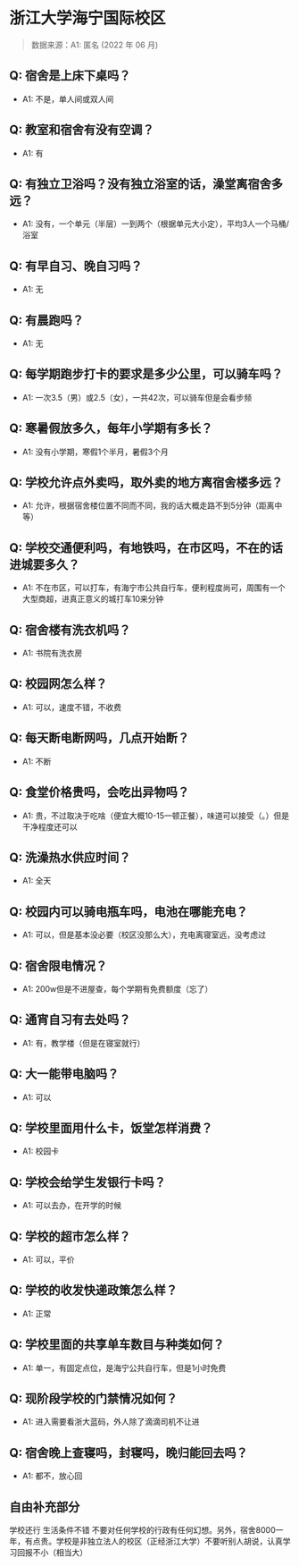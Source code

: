 # 浙江大学海宁国际校区

> 数据来源：A1: 匿名 (2022 年 06 月)

## Q: 宿舍是上床下桌吗？

- A1: 不是，单人间或双人间

## Q: 教室和宿舍有没有空调？

- A1: 有

## Q: 有独立卫浴吗？没有独立浴室的话，澡堂离宿舍多远？

- A1: 没有，一个单元（半层）一到两个（根据单元大小定），平均3人一个马桶/浴室

## Q: 有早自习、晚自习吗？

- A1: 无

## Q: 有晨跑吗？

- A1: 无

## Q: 每学期跑步打卡的要求是多少公里，可以骑车吗？

- A1: 一次3.5（男）或2.5（女），一共42次，可以骑车但是会看步频

## Q: 寒暑假放多久，每年小学期有多长？

- A1: 没有小学期，寒假1个半月，暑假3个月

## Q: 学校允许点外卖吗，取外卖的地方离宿舍楼多远？

- A1: 允许，根据宿舍楼位置不同而不同，我的话大概走路不到5分钟（距离中等）

## Q: 学校交通便利吗，有地铁吗，在市区吗，不在的话进城要多久？

- A1: 不在市区，可以打车，有海宁市公共自行车，便利程度尚可，周围有一个大型商超，进真正意义的城打车10来分钟

## Q: 宿舍楼有洗衣机吗？

- A1: 书院有洗衣房

## Q: 校园网怎么样？

- A1: 可以，速度不错，不收费

## Q: 每天断电断网吗，几点开始断？

- A1: 不断

## Q: 食堂价格贵吗，会吃出异物吗？

- A1: 贵，不过取决于吃啥（便宜大概10-15一顿正餐），味道可以接受（。）但是干净程度还可以

## Q: 洗澡热水供应时间？

- A1: 全天

## Q: 校园内可以骑电瓶车吗，电池在哪能充电？

- A1: 可以，但是基本没必要（校区没那么大），充电离寝室远，没考虑过

## Q: 宿舍限电情况？

- A1: 200w但是不进屋查，每个学期有免费额度（忘了）

## Q: 通宵自习有去处吗？

- A1: 有，教学楼（但是在寝室就行）

## Q: 大一能带电脑吗？

- A1: 可以

## Q: 学校里面用什么卡，饭堂怎样消费？

- A1: 校园卡

## Q: 学校会给学生发银行卡吗？

- A1: 可以去办，在开学的时候

## Q: 学校的超市怎么样？

- A1: 可以，平价

## Q: 学校的收发快递政策怎么样？

- A1: 正常

## Q: 学校里面的共享单车数目与种类如何？

- A1: 单一，有固定点位，是海宁公共自行车，但是1小时免费

## Q: 现阶段学校的门禁情况如何？

- A1: 进入需要看浙大蓝码，外人除了滴滴司机不让进

## Q: 宿舍晚上查寝吗，封寝吗，晚归能回去吗？

- A1: 都不，放心回

## 自由补充部分

学校还行 生活条件不错 不要对任何学校的行政有任何幻想。另外，宿舍8000一年，有点贵。学校是非独立法人的校区（正经浙江大学）不要听别人胡说，认真学习回报不小（相当大）